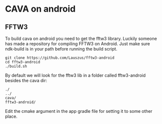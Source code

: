 # CAVA on android

## FFTW3

To build cava on android you need to get the fftw3 library.
Luckily someone has made a repository for compiling FFTW3 on Android.
Just make sure ndk-build is in your path before running the build script.


```
git clone https://github.com/Lauszus/fftw3-android
cd fftw3-android
./build.sh

```

By default we will look for the fftw3 lib in a folder called fftw3-android besides the cava dir:

```
./
../
cava/
fftw3-android/
```

Edit the cmake argument in the app gradle file for setting it to some other place.
